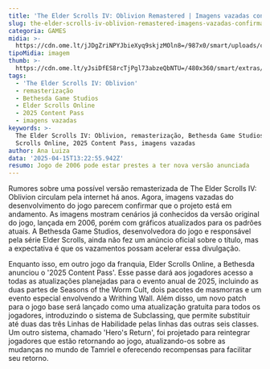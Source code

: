 ```yaml
---
title: 'The Elder Scrolls IV: Oblivion Remastered | Imagens vazadas confirmam o jogo'
slug: the-elder-scrolls-iv-oblivion-remastered-imagens-vazadas-confirmam-o-jogo
categoria: GAMES
midia: >-
  https://cdn.ome.lt/jJDgZriNPYJbieXyq9skjzMOln8=/987x0/smart/uploads/conteudo/fotos/OMELETE_CAPA_-_2025-04-15T101338.690.png
tipoMidia: imagem
thumb: >-
  https://cdn.ome.lt/yJsiDfES8rcTjPgl73abzeQbNTU=/480x360/smart/extras/conteudos/omelete_THUMB_-_2025-04-15T101309.167.png
tags:
  - 'The Elder Scrolls IV: Oblivion'
  - remasterização
  - Bethesda Game Studios
  - Elder Scrolls Online
  - 2025 Content Pass
  - imagens vazadas
keywords: >-
  The Elder Scrolls IV: Oblivion, remasterização, Bethesda Game Studios, Elder
  Scrolls Online, 2025 Content Pass, imagens vazadas
author: Ana Luiza
data: '2025-04-15T13:22:55.942Z'
resumo: Jogo de 2006 pode estar prestes a ter nova versão anunciada
---
```


Rumores sobre uma possível versão remasterizada de The Elder Scrolls IV: Oblivion circulam pela internet há anos. Agora, imagens vazadas do desenvolvimento do jogo parecem confirmar que o projeto está em andamento. As imagens mostram cenários já conhecidos da versão original do jogo, lançada em 2006, porém com gráficos atualizados para os padrões atuais. A Bethesda Game Studios, desenvolvedora do jogo e responsável pela série Elder Scrolls, ainda não fez um anúncio oficial sobre o título, mas a expectativa é que os vazamentos possam acelerar essa divulgação.

<blockquote class="twitter-tweet"><a href="https://twitter.com/user/status/1912121397867872406"></a></blockquote>

Enquanto isso, em outro jogo da franquia, Elder Scrolls Online, a Bethesda anunciou o '2025 Content Pass'. Esse passe dará aos jogadores acesso a todas as atualizações planejadas para o evento anual de 2025, incluindo as duas partes de Seasons of the Worm Cult, dois pacotes de masmorras e um evento especial envolvendo a Writhing Wall. Além disso, um novo patch para o jogo base será lançado como uma atualização gratuita para todos os jogadores, introduzindo o sistema de Subclassing, que permite substituir até duas das três Linhas de Habilidade pelas linhas das outras seis classes. Um outro sistema, chamado 'Hero's Return', foi projetado para reintegrar jogadores que estão retornando ao jogo, atualizando-os sobre as mudanças no mundo de Tamriel e oferecendo recompensas para facilitar seu retorno.
